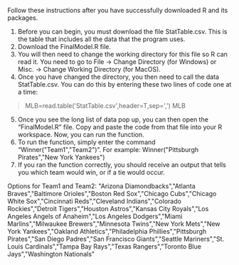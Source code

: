Follow these instructions after you have successfully downloaded R and its packages.

1)	Before you can begin, you must download the file StatTable.csv. This is the table that includes all the data that the program uses.
2)	Download the FinalModel.R file.
3)	You will then need to change the working directory for this file so R can read it. You need to go to File -> Change Directory (for Windows) or Misc. -> Change Working Directory (for MacOS).
4)	Once you have changed the directory, you then need to call the data StatTable.csv. You can do this by entering these two lines of code one at a time:
>MLB=read.table('StatTable.csv',header=T,sep=',')
>MLB
5)   Once you see the long list of data pop up, you can then open the “FinalModel.R” file. Copy and paste the code from that file into your R workspace. Now, you can run the function.
6) To run the function, simply enter the command “Winner("Team1","Team2")”.
For example:  Winner("Pittsburgh Pirates","New York Yankees")
7) If you ran the function correctly, you should receive an output that tells you which team would win, or if a tie would occur.

Options for Team1 and Team2: 
"Arizona Diamondbacks","Atlanta Braves","Baltimore Orioles","Boston Red Sox","Chicago Cubs","Chicago White Sox","Cincinnati Reds","Cleveland Indians","Colorado Rockies","Detroit Tigers","Houston Astros","Kansas City Royals","Los Angeles Angels of Anaheim","Los Angeles Dodgers","Miami Marlins","Milwaukee Brewers","Minnesota Twins","New York Mets","New York Yankees","Oakland Athletics","Philadelphia Phillies","Pittsburgh Pirates","San Diego Padres","San Francisco Giants","Seattle Mariners","St. Louis Cardinals","Tampa Bay Rays","Texas Rangers","Toronto Blue Jays","Washington Nationals"
